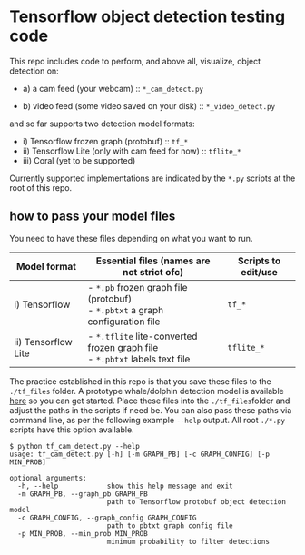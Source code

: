 # Tensorflow object detection testing code



This repo includes code to perform, and above all, visualize, object detection on:

- a) a cam feed (your webcam) :: `*_cam_detect.py`

- b) video feed (some video saved on your disk) :: `*_video_detect.py`

and so far supports two detection model formats:

- i) Tensorflow frozen graph (protobuf) :: `tf_*`
- ii) Tensorflow Lite (only with cam feed for now) :: `tflite_*`
- iii) Coral (yet to be supported)

Currently supported implementations are indicated by the `*.py` scripts at the root of this repo.



## how to pass your model files

You need to have these files depending on what you want to run.

| Model format        | Essential files (names are not strict ofc)                   | Scripts to edit/use |
| ------------------- | ------------------------------------------------------------ | ------------------- |
| i) Tensorflow       | - `*.pb` frozen graph file (protobuf)<br />- `*.pbtxt` a graph configuration file | `tf_*`              |
| ii) Tensorflow Lite | - `*.tflite` lite-converted frozen graph file<br />- `*.pbtxt` labels text file | `tflite_*`          |



The practice established in this repo is that you save these files to the `./tf_files` folder. A prototype whale/dolphin detection model is available [here](https://drive.google.com/open?id=1UQIvXdmQ_rGPZ1nPjrrqs1bi8qNy63sW) so you can get started. Place these files into the `./tf_files`folder and adjust the paths in the scripts if need be. You can also pass these paths via command line, as per the following example `--help` output. All root `./*.py` scripts have this option available.



```shell
$ python tf_cam_detect.py --help
usage: tf_cam_detect.py [-h] [-m GRAPH_PB] [-c GRAPH_CONFIG] [-p MIN_PROB]

optional arguments:
  -h, --help            show this help message and exit
  -m GRAPH_PB, --graph_pb GRAPH_PB
                        path to Tensorflow protobuf object detection model
  -c GRAPH_CONFIG, --graph_config GRAPH_CONFIG
                        path to pbtxt graph config file
  -p MIN_PROB, --min_prob MIN_PROB
                        minimum probability to filter detections
```





